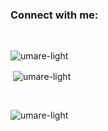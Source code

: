 <h3 align="left">Connect with me:</h3>
<p align="left">
</p>
<br>
<p><img align="left" src="https://github-readme-stats.vercel.app/api/top-langs?username=umare-light&show_icons=true&locale=en&layout=compact" alt="umare-light" /></p> <br>

<p>&nbsp;<img align="center" src="https://github-readme-stats.vercel.app/api?username=umare-light&show_icons=true&locale=en" alt="umare-light" /></p>
<br>
<p><img align="center" src="https://github-readme-streak-stats.herokuapp.com/?user=umare-light&" alt="umare-light" /></p>
